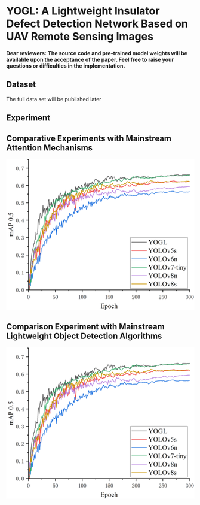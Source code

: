# YOGL: A Lightweight Insulator Defect Detection Network Based on UAV Remote Sensing Images

**Dear reviewers: The source code and pre-trained model weights will be available upon the acceptance of the paper.   Feel free to raise your questions or difficulties in the implementation.**


## Dataset
The full data set will be published later

## Experiment

## Comparative Experiments with Mainstream Attention Mechanisms
![Comparison of mAP(0.5) with Different Attention Mechanisms：](各模型对比图.png)


## Comparison Experiment with Mainstream Lightweight Object Detection Algorithms
![Comparison of mAP(0.5) with Different Attention Mechanisms：](各模型对比图.png)

